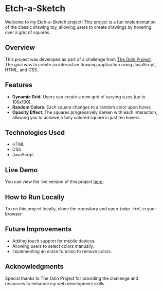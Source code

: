 # Etch-a-Sketch

Welcome to my Etch-a-Sketch project! This project is a fun implementation of the classic drawing toy, allowing users to create drawings by hovering over a grid of squares.

## Overview

This project was developed as part of a challenge from [The Odin Project](https://www.theodinproject.com/). The goal was to create an interactive drawing application using JavaScript, HTML, and CSS. 

## Features

- **Dynamic Grid**: Users can create a new grid of varying sizes (up to 100x100).
- **Random Colors**: Each square changes to a random color upon hover.
- **Opacity Effect**: The squares progressively darken with each interaction, allowing you to achieve a fully colored square in just ten hovers.

## Technologies Used

- HTML
- CSS
- JavaScript

## Live Demo

You can view the live version of this project [here](https://aperca.github.io/Etch-a-Sketch/).

## How to Run Locally

To run this project locally, clone the repository and open `index.html` in your browser:

## Future Improvements
* Adding touch support for mobile devices.
* Allowing users to select colors manually.
* Implementing an erase function to remove colors.

## Acknowledgments
Special thanks to The Odin Project for providing the challenge and resources to enhance my web development skills.